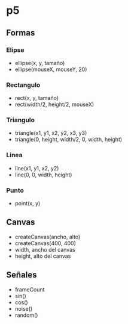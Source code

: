 # p5

## Formas

### Elipse

- ellipse(x, y, tamaño)
- ellipse(mouseX, mouseY, 20)
### Rectangulo

- rect(x, y, tamaño)
- rect(width/2, height/2, mouseX)
### Triangulo

- triangle(x1, y1, x2, y2, x3, y3)
- triangle(0, height, width/2, 0, width, height)
### Linea

- line(x1, y1, x2, y2)
- line(0, 0, width, height)
### Punto

- point(x, y)

## Canvas

- createCanvas(ancho, alto)
- createCanvas(400, 400)
- width, ancho del canvas
- height, alto del canvas

## Señales

- frameCount
- sin()
- cos()
- noise()
- random()


